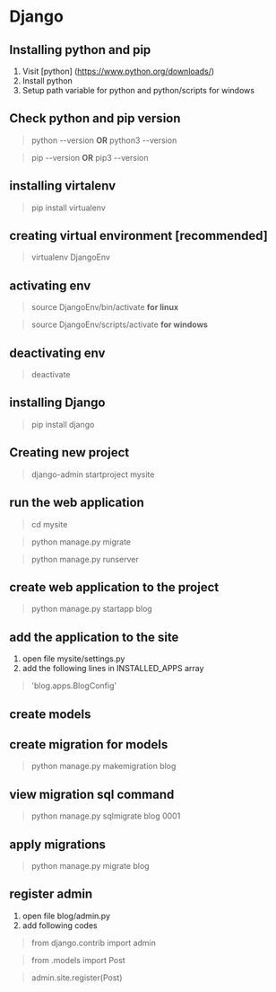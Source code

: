 # Django

## Installing python and pip

1. Visit [python] (https://www.python.org/downloads/)
2. Install python
3. Setup path variable for python and python/scripts for windows

## Check python and pip version
> python --version **OR**  python3 --version

> pip --version **OR** pip3 --version

## installing virtalenv
> pip install virtualenv

## creating virtual environment [recommended]
> virtualenv DjangoEnv

## activating env
> source DjangoEnv/bin/activate **for linux**

> source DjangoEnv/scripts/activate **for windows**

## deactivating env
> deactivate

## installing Django
> pip install django

## Creating new project
> django-admin startproject mysite

## run the web application

> cd mysite

> python manage.py migrate

> python manage.py runserver

## create web application to the project

> python manage.py startapp blog

## add the application to the site

1. open file mysite/settings.py
2. add the following lines in INSTALLED_APPS array
> 'blog.apps.BlogConfig'

## create models

## create migration for models
> python manage.py makemigration blog

## view migration sql command
> python manage.py sqlmigrate blog 0001

## apply migrations
> python manage.py migrate blog

## register admin
1. open file blog/admin.py
2. add following codes

>from django.contrib import admin

>from .models import Post

> admin.site.register(Post)